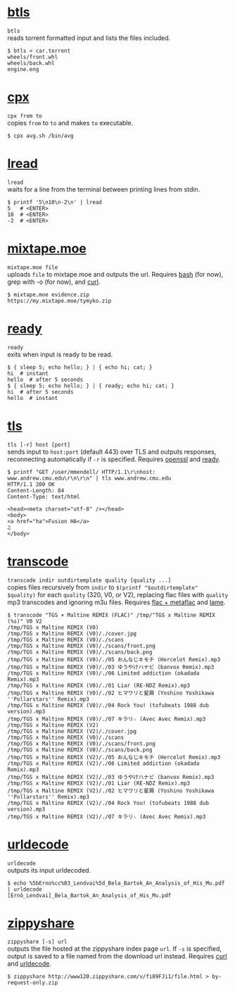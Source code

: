 # [btls](../../raw/master/btls.c)
`btls`  
reads torrent formatted input and lists the files included.
```
$ btls < car.torrent
wheels/front.whl
wheels/back.whl
engine.eng
```

# [cpx](../../raw/master/cpx.sh)
`cpx from to`  
copies `from` to `to` and makes `to` executable. 
```
$ cpx avg.sh /bin/avg
```

# [lread](../../raw/master/lread.sh)
`lread`  
waits for a line from the terminal between printing lines from stdin.
```
$ printf '5\n10\n-2\n' | lread
5   # <ENTER>
10  # <ENTER>
-2  # <ENTER>
```

# [mixtape.moe](../../raw/master/mixtape.moe.bash)
`mixtape.moe file`  
uploads `file` to mixtape.moe and outputs the url. Requires [bash](https://www.gnu.org/software/bash/) (for now), grep with -o (for now), and [curl](https://curl.haxx.se/).
```
$ mixtape.moe evidence.zip
https://my.mixtape.moe/tymyko.zip
```

# [ready](../../raw/master/ready.c)
`ready`  
exits when input is ready to be read.
```
$ { sleep 5; echo hello; } | { echo hi; cat; }
hi  # instant
hello  # after 5 seconds
$ { sleep 5; echo hello; } | { ready; echo hi; cat; }
hi  # after 5 seconds
hello  # instant
```

# [tls](../../raw/master/tls.sh)
`tls [-r] host [port]`  
sends input to `host:port` (default 443) over TLS and outputs responses, reconnecting automatically if `-r` is specified. Requires [openssl](https://www.openssl.org/) and [ready](#ready).
```
$ printf "GET /user/mmendell/ HTTP/1.1\r\nhost: www.andrew.cmu.edu\r\n\r\n" | tls www.andrew.cmu.edu
HTTP/1.1 200 OK
Content-Length: 84
Content-Type: text/html

<head><meta charset="utf-8" /></head>
<body>
<a href="ha">Fusion HA</a>
♫
</body>
```

# [transcode](../../raw/master/transcode.sh)
`transcode indir outdirtemplate quality [quality ...]`  
copies files recursively from `indir` to `$(printf "$outdirtemplate" $quality)` for each `quality` (320, V0, or V2), replacing flac files with `quality` mp3 transcodes and ignoring m3u files. Requires [flac + metaflac](https://xiph.org/flac/index.html) and [lame](http://lame.sourceforge.net/).
```
$ transcode "TGS × Maltine REMIX (FLAC)" /tmp/"TGS x Maltine REMIX (%s)" V0 V2
/tmp/TGS x Maltine REMIX (V0)
/tmp/TGS x Maltine REMIX (V0)/./cover.jpg
/tmp/TGS x Maltine REMIX (V0)/./scans
/tmp/TGS x Maltine REMIX (V0)/./scans/front.png
/tmp/TGS x Maltine REMIX (V0)/./scans/back.png
/tmp/TGS x Maltine REMIX (V0)/./05 おんなじキモチ (Hercelot Remix).mp3
/tmp/TGS x Maltine REMIX (V0)/./03 ゆうやけハナビ (banvox Remix).mp3
/tmp/TGS x Maltine REMIX (V0)/./06 Limited addiction (okadada Remix).mp3
/tmp/TGS x Maltine REMIX (V0)/./01 Liar (RE-NDZ Remix).mp3
/tmp/TGS x Maltine REMIX (V0)/./02 ヒマワリと星屑 (Yoshino Yoshikawa ''Pollarstars'' Remix).mp3
/tmp/TGS x Maltine REMIX (V0)/./04 Rock You! (tofubeats 1988 dub version).mp3
/tmp/TGS x Maltine REMIX (V0)/./07 キラリ☆ (Avec Avec Remix).mp3
/tmp/TGS x Maltine REMIX (V2)
/tmp/TGS x Maltine REMIX (V2)/./cover.jpg
/tmp/TGS x Maltine REMIX (V0)/./scans
/tmp/TGS x Maltine REMIX (V0)/./scans/front.png
/tmp/TGS x Maltine REMIX (V0)/./scans/back.png
/tmp/TGS x Maltine REMIX (V2)/./05 おんなじキモチ (Hercelot Remix).mp3
/tmp/TGS x Maltine REMIX (V2)/./06 Limited addiction (okadada Remix).mp3
/tmp/TGS x Maltine REMIX (V2)/./03 ゆうやけハナビ (banvox Remix).mp3
/tmp/TGS x Maltine REMIX (V2)/./01 Liar (RE-NDZ Remix).mp3
/tmp/TGS x Maltine REMIX (V2)/./02 ヒマワリと星屑 (Yoshino Yoshikawa ''Pollarstars'' Remix).mp3
/tmp/TGS x Maltine REMIX (V2)/./04 Rock You! (tofubeats 1988 dub version).mp3
/tmp/TGS x Maltine REMIX (V2)/./07 キラリ☆ (Avec Avec Remix).mp3
```

# [urldecode](../../raw/master/urldecode.c)
`urldecode`  
outputs its input urldecoded.
```
$ echo %5bErno%cc%83_Lendvai%5d_Bela_Bartok_An_Analysis_of_His_Mu.pdf | urldecode
[Ernõ_Lendvai]_Bela_Bartok_An_Analysis_of_His_Mu.pdf
```

# [zippyshare](../../raw/master/zippyshare.sh)
`zippyshare [-s] url`  
outputs the file hosted at the zippyshare index page `url`. If `-s` is specified, output is saved to a file named from the download url instead. Requires [curl](https://curl.haxx.se/) and [urldecode](#urldecode).
```
$ zippyshare http://www120.zippyshare.com/v/fi89FJi1/file.html > by-request-only.zip
```

